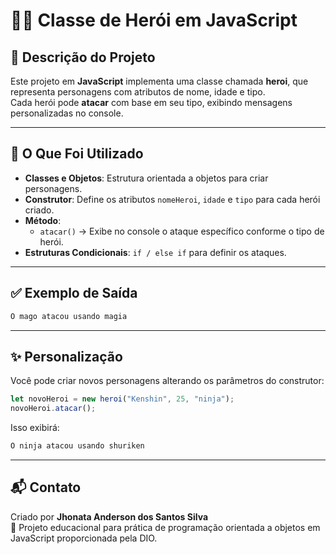 # 🧙‍♂️ Classe de Herói em JavaScript

## 📖 Descrição do Projeto

Este projeto em **JavaScript** implementa uma classe chamada **heroi**, que representa personagens com atributos de nome, idade e tipo.  
Cada herói pode **atacar** com base em seu tipo, exibindo mensagens personalizadas no console.

---

## 🧠 O Que Foi Utilizado

- **Classes e Objetos**: Estrutura orientada a objetos para criar personagens.
- **Construtor**: Define os atributos `nomeHeroi`, `idade` e `tipo` para cada herói criado.
- **Método**:  
  - `atacar()` → Exibe no console o ataque específico conforme o tipo de herói.
- **Estruturas Condicionais**: `if / else if` para definir os ataques.

---

## ✅ Exemplo de Saída

```bash
O mago atacou usando magia
```

---

## ✨ Personalização

Você pode criar novos personagens alterando os parâmetros do construtor:

```javascript
let novoHeroi = new heroi("Kenshin", 25, "ninja");
novoHeroi.atacar();
```

Isso exibirá:

```bash
O ninja atacou usando shuriken
```

---

## 📬 Contato

Criado por **Jhonata Anderson dos Santos Silva**  
📌 Projeto educacional para prática de programação orientada a objetos em JavaScript proporcionada pela DIO.
